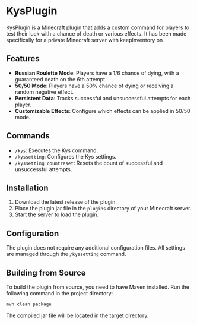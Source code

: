 # KysPlugin

KysPlugin is a Minecraft plugin that adds a custom command for players to test their luck with a chance of death or various effects.
It has been made specifically for a private Minecraft server with keepInventory on

## Features

- **Russian Roulette Mode**: Players have a 1/6 chance of dying, with a guaranteed death on the 6th attempt.
- **50/50 Mode**: Players have a 50% chance of dying or receiving a random negative effect.
- **Persistent Data**: Tracks successful and unsuccessful attempts for each player.
- **Customizable Effects**: Configure which effects can be applied in 50/50 mode.

## Commands

- `/kys`: Executes the Kys command.
- `/kyssetting`: Configures the Kys settings.
- `/kyssetting countreset`: Resets the count of successful and unsuccessful attempts.

## Installation

1. Download the latest release of the plugin.
2. Place the plugin jar file in the `plugins` directory of your Minecraft server.
3. Start the server to load the plugin.

## Configuration

The plugin does not require any additional configuration files. All settings are managed through the `/kyssetting` command.

## Building from Source

To build the plugin from source, you need to have Maven installed. Run the following command in the project directory:

```sh
mvn clean package
```
The compiled jar file will be located in the target directory.